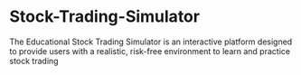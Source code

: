# Stock-Trading-Simulator
The Educational Stock Trading Simulator is an interactive platform designed to provide users with a realistic, risk-free environment to learn and practice stock trading
